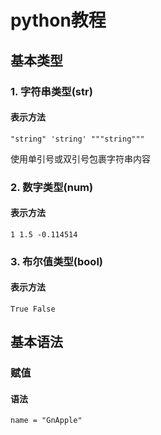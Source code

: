 # python教程

## 基本类型

### 1. 字符串类型(str)

#### 表示方法

`
"string"
'string'
"""string"""
`

使用单引号或双引号包裹字符串内容

### 2. 数字类型(num)

#### 表示方法

`
1
1.5
-0.114514
`
### 3. 布尔值类型(bool)

#### 表示方法

`
True
False
`

## 基本语法

### 赋值

#### 语法
`name = "GnApple"`

